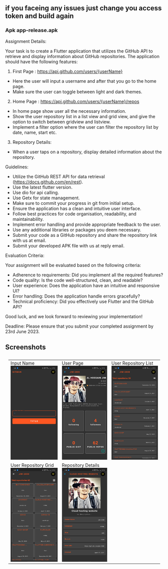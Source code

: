 ## if you faceing any issues  just change you access token and build again 

### Apk  app-release.apk
Assignment Details:

Your task is to create a Flutter application that utilizes the GitHub API to retrieve and display information about GitHub repositories.
The application should have the following features:


1. First Page : https://api.github.com/users/{userName}
  - Here the user will input a username and after that you go to the home page.
  - Make sure the user can toggle between light and dark themes. 
2. Home Page : https://api.github.com/users/{userName}/repos 
 - In home page show user all the necessary information. 
 - Show the user repository list in a list view and grid view, and give the option to switch between gridview and listview. 
- Implement a filter option where the user can filter the repository list by date, name, start etc. 
3. Repository Details:
 - When a user taps on a repository, display detailed information about the repository.

 

Guidelines:
- Utilize the GitHub REST API for data retrieval (https://docs.github.com/en/rest).
- Use the latest flutter version.
- Use dio for api calling.
- Use Getx for state management.
- Make sure to commit your progress in git from initial setup.
- Ensure the application has a clean and intuitive user interface.
- Follow best practices for code organisation, readability, and maintainability.
- Implement error handling and provide appropriate feedback to the user.
- Use any additional libraries or packages you deem necessary.
- Submit your code as a GitHub repository and share the repository link with us at email.
- Submit your developed APK file with us at reply email.


Evaluation Criteria:

Your assignment will be evaluated based on the following criteria:

- Adherence to requirements: Did you implement all the required features?
- Code quality: Is the code well-structured, clean, and readable?
- User experience: Does the application have an intuitive and responsive UI?
- Error handling: Does the application handle errors gracefully?
- Technical proficiency: Did you effectively use Flutter and the GitHub API?

Good luck, and we look forward to reviewing your implementation!
 

Deadline:
Please ensure that you submit your completed assignment by 23rd June 2023.



## Screenshots

<table style="padding:10px">
  <tr>
    <td> 
        Input Name
        <img src="./screenshot/1.jpg"  alt="1"  width = 200px height = 300px />
    </td>      
     <td> 
        User Page
        <img src="./screenshot/2.jpg"  alt="1"  width = 200px height = 300px />
    </td> 
        <td> 
        User Repository List
        <img src="./screenshot/3.jpg"  alt="1"  width = 200px height = 300px />
    </td> 
  </tr>
  <tr>
    <td> 
        User Repository Grid
        <img src="./screenshot/4.jpg"  alt="1"  width = 200px height = 300px />
    </td>      
     <td> 
        Repository Details
        <img src="./screenshot/5.jpg"  alt="1"  width = 200px height = 300px />
    </td> 
    
  </tr>
</table>